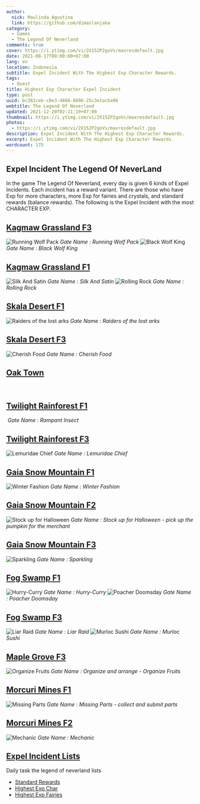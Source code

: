 ```yaml
---
author:
  nick: Maulinda Agustina
  link: https://github.com/dimaslanjaka
category:
  - Games
  - The Legend Of Neverland
comments: true
cover: https://i.ytimg.com/vi/2X152P2goVs/maxresdefault.jpg
date: 2021-08-17T00:00:00+07:00
lang: en
location: Indonesia
subtitle: Expel Incident With The Highest Exp Character Rewards.
tags:
  - Quest
title: Highest Exp Character Expel Incident
type: post
uuid: bc381ceb-c8e3-4888-8896-25c3e1acba96
webtitle: The Legend Of Neverland
updated: 2021-12-20T02:11:19+07:00
thumbnail: https://i.ytimg.com/vi/2X152P2goVs/maxresdefault.jpg
photos:
  - https://i.ytimg.com/vi/2X152P2goVs/maxresdefault.jpg
description: Expel Incident With The Highest Exp Character Rewards.
excerpt: Expel Incident With The Highest Exp Character Rewards.
wordcount: 175
---
```



<h2 id="Intro">Expel Incident The Legend Of NeverLand</h2>
In the game The Legend Of Neverland, every day is given 6 kinds of Expel Incidents. Each incident has a reward variant. There are those who have Exp for more characters, more Exp for fairies and crystals, and standard rewards (balance rewards). The following is the Expel Incident with the most CHARACTER EXP.
<h2 id="kagmaw-grassland-f3" tabindex="-1"><a class="header-anchor" href="#kagmaw-grassland-f3">Kagmaw Grassland F3</a></h2>
<p><img src="./Exp%20Char/Kagmaw%20Grassland%20F3.png" alt="Running Wolf Pack">
<em>Running Wolf Pack</em>
<img src="./Exp%20Char/../Exp%20Char/Kagmaw%20Grassland%20F3%202.png" alt="Black Wolf King">
<em>Black Wolf King</em></p>
<h2 id="kagmaw-grassland-f1" tabindex="-1"><a class="header-anchor" href="#kagmaw-grassland-f1">Kagmaw Grassland F1</a></h2>
<p><img src="../../The%20Legend%20Of%20Neverland/Expel%20Incident/Exp%20Char/Kagmaw%20Grassland%20F1.png" alt="Silk And Satin">
<em>Silk And Satin</em>
<img src="./Exp%20Char/Kagmaw%20Grassland%20F1%202.png" alt="Rolling Rock">
<em>Rolling Rock</em></p>
<h2 id="skala-desert-f1" tabindex="-1"><a class="header-anchor" href="#skala-desert-f1">Skala Desert F1</a></h2>
<p><img src="Exp%20Char/Skala%20Desert%20F1.png" alt="Raiders of the lost arks">
<em>Raiders of the lost arks</em></p>
<h2 id="skala-desert-f3" tabindex="-1"><a class="header-anchor" href="#skala-desert-f3">Skala Desert F3</a></h2>
<p><img src="https://drive.google.com/uc?export=view&amp;id=1P3LF3l1ViyaXKAZ2-EDQkKctNU63IBR0" alt="Cherish Food">
<em>Cherish Food</em></p>
<h2 id="oak-town" tabindex="-1"><a class="header-anchor" href="#oak-town">Oak Town</a></h2>
<p><img src="Exp%20Char/Oak%20Town%202.png" alt="">
<img src="Exp%20Char/Oak%20Town.png" alt=""></p>
<h2 id="twilight-rainforest-f1" tabindex="-1"><a class="header-anchor" href="#twilight-rainforest-f1">Twilight Rainforest F1</a></h2>
<p><img src="Exp%20Char/Twilight%20Rainforest%201F.png" alt="">
<em>Rampant Insect</em>
<img src="Exp%20Char/Twilight%20Rainforest%20F1.png" alt=""></p>
<h2 id="twilight-rainforest-f3" tabindex="-1"><a class="header-anchor" href="#twilight-rainforest-f3">Twilight Rainforest F3</a></h2>
<p><img src="https://user-images.githubusercontent.com/12471057/132796579-01ac578a-c4d9-4c3f-8497-216e238ef8c3.png" alt="Lemuridae Chief">
<em>Lemuridae Chief</em></p>
<h2 id="gaia-snow-mountain-f1" tabindex="-1"><a class="header-anchor" href="#gaia-snow-mountain-f1">Gaia Snow Mountain F1</a></h2>
<p><img src="https://user-images.githubusercontent.com/12471057/133004330-3b54aef9-6bcf-4e9d-9dd6-da6b5672afb2.png" alt="Winter Fashion">
<em>Winter Fashion</em></p>
<h2 id="gaia-snow-mountain-f2" tabindex="-1"><a class="header-anchor" href="#gaia-snow-mountain-f2">Gaia Snow Mountain F2</a></h2>
<p><img src="./Exp%20Char/Gaia%20Snow%20Mountain%20F2.png" alt="Stock up for Halloween">
<em>Stock up for Halloween - pick up the pumpkin for the merchant</em></p>
<h2 id="gaia-snow-mountain-f3" tabindex="-1"><a class="header-anchor" href="#gaia-snow-mountain-f3">Gaia Snow Mountain F3</a></h2>
<p><img src="https://user-images.githubusercontent.com/12471057/133228994-3f8d9ba4-b09a-46ee-b46d-5f680f728331.png" alt="Sparkling">
<em>Sparkling</em></p>
<h2 id="fog-swamp-f1" tabindex="-1"><a class="header-anchor" href="#fog-swamp-f1">Fog Swamp F1</a></h2>
<p><img src="./Exp%20Char/Fog%20Swamp%20F1.png" alt="Hurry-Curry">
<em>Hurry-Curry</em>
<img src="./Exp%20Char/Fog%20Swamp%20F1%202.png" alt="Poacher Doomsday">
<em>Poacher Doomsday</em></p>
<h2 id="fog-swamp-f3" tabindex="-1"><a class="header-anchor" href="#fog-swamp-f3">Fog Swamp F3</a></h2>
<p><img src="./Exp%20Char/Fog%20Swamp%20F3.png" alt="Liar Raid">
<em>Liar Raid</em>
<img src="./Exp%20Char/Fog%20Swamp%20F3%202.png" alt="Murloc Sushi">
<em>Murloc Sushi</em></p>
<h2 id="maple-grove-f3" tabindex="-1"><a class="header-anchor" href="#maple-grove-f3">Maple Grove F3</a></h2>
<p><img src="https://user-images.githubusercontent.com/12471057/136435134-713014a9-c3aa-446d-888f-4eab62ef85a9.png" alt="Organize Fruits">
<em>Organize and arrange - Organize Fruits</em></p>
<h2 id="morcuri-mines-f1" tabindex="-1"><a class="header-anchor" href="#morcuri-mines-f1">Morcuri Mines F1</a></h2>
<p><img src="https://user-images.githubusercontent.com/12471057/135747669-08d437bf-eeba-463f-b8cd-64403c3e8d0a.png" alt="Missing Parts">
<em>Missing Parts - collect and submit parts</em></p>
<h2 id="morcuri-mines-f2" tabindex="-1"><a class="header-anchor" href="#morcuri-mines-f2">Morcuri Mines F2</a></h2>
<p><img src="https://user-images.githubusercontent.com/12471057/133885294-5c64c56c-bb09-414f-a479-b300b0c7cb88.png" alt="Mechanic">
<em>Mechanic</em></p>
<h2 id="expel-incident-lists" tabindex="-1"><a class="header-anchor" href="#expel-incident-lists">Expel Incident Lists</a></h2>
<p>Daily task the legend of neverland lists</p>
<ul>
<li><a href="Standard%20Rewards.html">Standard Rewards</a></li>
<li><a href="Exp%20Char.html">Highest Exp Char</a></li>
<li><a href="Crystals%20Fairy%20Exp.html">Highest Exp Fairies</a></li>
</ul>
<style>em::before{content: "Gate Name : ";}</style>
